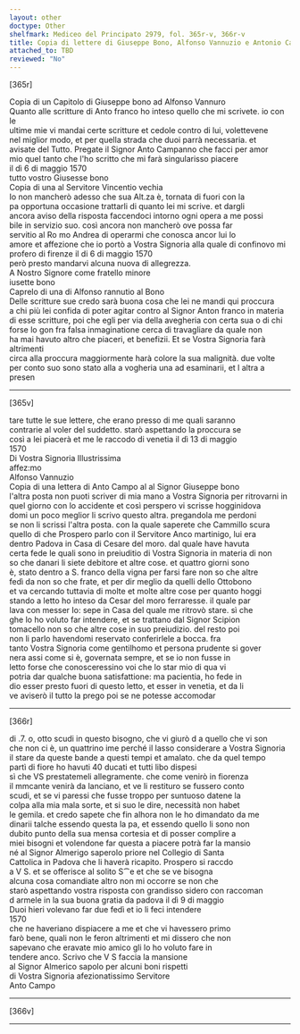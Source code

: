 ```yaml
---
layout: other
doctype: Other
shelfmark: Mediceo del Principato 2979, fol. 365r-v, 366r-v
title: Copia di lettere di Giuseppe Bono, Alfonso Vannuzio e Antonio Campanino
attached_to: TBD
reviewed: "No"
---
```


[365r]  
  
  
Copia di un Capitolo di Giuseppe bono ad Alfonso Vannuro  
Quanto alle scritture di Anto franco ho inteso quello che mi scrivete. io con le  
ultime mie vi mandai certe scritture et cedole contro di lui, volettevene  
nel miglior modo, et per quella strada che duoi parrà necessaria. et  
avisate del Tutto. Pregate il Signor Anto Campanno che facci per amor  
mio quel tanto che l'ho scritto che mi farà singularisso piacere  
il dì 6 di maggio 1570  
tutto vostro Giusesse bono  
Copia di una al Servitore Vincentio vechia  
Io non mancherò adesso che sua Alt.za è, tornata di fuori con la  
pa opportuna occasione trattarli di quanto lei mi scrive. et dargli  
ancora aviso della risposta faccendoci intorno ogni opera a me possi  
bile in servizio suo. così ancora non mancherò ove possa far  
servitio al Ro mo Andrea di operarmi che conosca ancor lui lo  
amore et affezione che io portò a Vostra Signoria alla quale di confinovo mi  
profero di firenze il di 6 di maggio 1570  
però presto mandarvi alcuna nuova di allegrezza.  
A Nostro Signore come fratello minore  
iusette bono  
Caprelo di una di Alfonso rannutio al Bono  
Delle scritture sue credo sarà buona cosa che lei ne mandi qui proccura  
a chi più lei confida di poter agitar contro al Signor Anton franco in materia  
di esse scritture, poi che egli per via della avegheria con certa sua o di chi  
forse lo gon fra falsa inmaginatione cerca di travagliare da quale non  
ha mai havuto altro che piaceri, et benefizii. Et se Vostra Signoria farà altrimenti  
circa alla proccura maggiormente harà colore la sua malignità. due volte  
per conto suo sono stato alla a vogheria una ad esaminarii, et l altra a presen  
  
---  

[365v]  
  
  
tare tutte le sue lettere, che erano presso di me quali saranno  
contrarie al voler del suddetto. starò aspettando la proccura se  
così a lei piacerà et me le raccodo di venetia il dì 13 di maggio  
1570  
Di Vostra Signoria Illustrissima  
affez:mo  
Alfonso Vannuzio  
Copia di una lettera di Anto Campo al al Signor Giuseppe bono  
l'altra posta non puoti scriver di mia mano a Vostra Signoria per ritrovarni in  
quel giorno con lo accidente et così perspero vi scrisse hogginidova  
domi un poco meglior li scrivo questo altra. pregandola me perdoni  
se non li scrissi l'altra posta. con la quale saperete che Cammillo scura  
quello di che Prospero parlo con il Servitore Anco martinigo, lui era  
dentro Padova in Casa di Cesare del moro. dal quale have havuta  
certa fede le quali sono in preiuditio di Vostra Signoria in materia di non  
so che danari li siete debitore et altre cose. et quattro giorni sono  
è, stato dentro a S. franco della vigna per farsi fare non so che altre  
fedì da non so che frate, et per dir meglio da quelli dello Ottobono  
et va cercando tuttavia di molte et molte altre cose per quanto hoggi  
stando a letto ho inteso da Cesar del moro ferraresse. il quale par  
lava con messer Io: sepe in Casa del quale me ritrovò stare. sì che  
ghe lo ho voluto far intendere, et se trattano dal Signor Scipion  
tomacello non so che altre cose in suo preiudizio. del resto poi  
non li parlo havendomi reservato conferirlele a bocca. fra  
tanto Vostra Signoria come gentilhomo et persona prudente si gover  
nera assi come si è, governata sempre, et se io non fusse in  
letto forse che conosceressino voi che lo star mio di qua vi  
potria dar qualche buona satisfattione: ma pacientia, ho fede in  
dio esser presto fuori di questo letto, et esser in venetia, et da li  
ve aviserò il tutto la prego poi se ne potesse accomodar  
  
---  

[366r]  
  
  
di .7. o, otto scudi in questo bisogno, che vi giurò d a quello che vi son  
che non ci è, un quattrino ime perché il lasso considerare a Vostra Signoria  
il stare da queste bande a questi tempi et amalato. che da quel tempo  
partì di fiore ho havuti 40 ducati et tutti libo dispesi  
sì che VS prestatemeli allegramente. che come venirò in fiorenza  
il mmcante venirà da lanciano, et ve li restituro se fussero conto  
scudi, et se vi paressi che fusse troppo per suntuoso datene la  
colpa alla mia mala sorte, et si suo le dire, necessità non habet  
le gemila. et credo sapete che fin alhora non le ho dimandato da me  
dinarii talche essendo questa la pa, et essendo quello li sono non  
dubito punto della sua mensa cortesia et di posser complire a  
miei bisogni et volendone far questa a piacere potrà far la mansio  
né al Signor Almerigo saperolo priore nel Collegio di Santa  
Cattolica in Padova che li haverà ricapito. Prospero si raccdo  
a V S. et se offerisce al solito S⁀e et che se ve bisogna  
alcuna cosa comandiate altro non mi occorre se non che  
starò aspettando vostra risposta con grandisso sidero con raccoman  
d armele in la sua buona gratia da padova il dì 9 di maggio  
Duoi hieri volevano far due fedì et io li feci intendere  
1570  
che ne haveriano dispiacere a me et che vi havessero primo  
farò bene, quali non le feron altrimenti et mi dissero che non  
sapevano che eravate mio amico gli lo ho voluto fare in  
tendere anco. Scrivo che V S faccia la mansione  
al Signor Almerico sapolo per alcuni boni rispetti  
di Vostra Signoria afezionatissimo Servitore  
Anto Campo  
  
---  

[366v]  
  
  
  
---  

